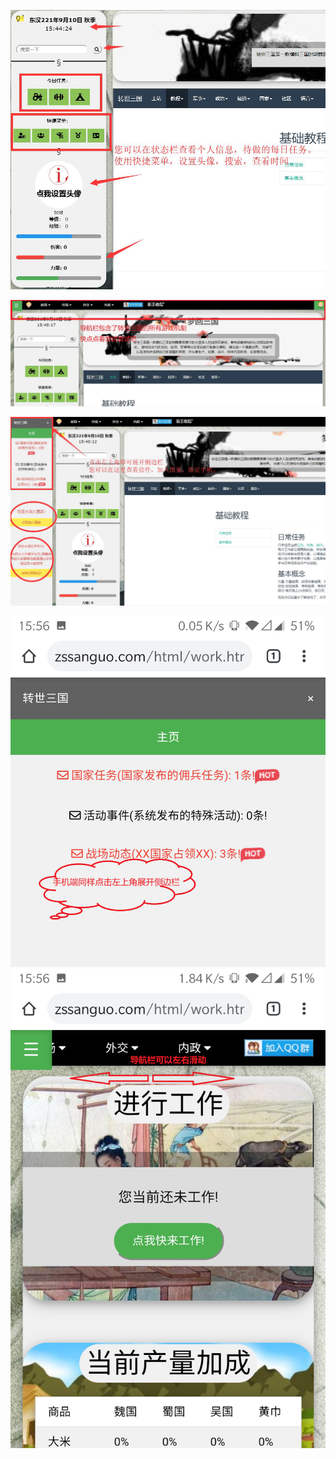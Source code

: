 ![工具栏](uploads/images/status.png)<br>

![工具栏](uploads/images/navigation.png)<br>

![工具栏](uploads/images/sidebar.png)<br>

![工具栏](uploads/images/mobile_sidebar.png)
![工具栏](uploads/images/mobile_navbar.png)


